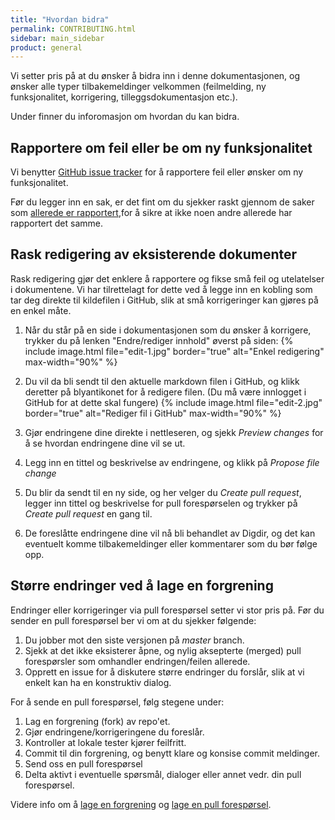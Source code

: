 ```yaml
---
title: "Hvordan bidra"
permalink: CONTRIBUTING.html
sidebar: main_sidebar
product: general
---
```


Vi setter pris på at du ønsker å bidra inn i denne dokumentasjonen, og ønsker alle typer tilbakemeldinger velkommen (feilmelding, ny funksjonalitet, korrigering, tilleggsdokumentasjon etc.).

Under finner du inforomasjon om hvordan du kan bidra.

## Rapportere om feil eller be om ny funksjonalitet

Vi benytter [GitHub issue tracker](https://github.com/difi/felleslosninger/issues) for å rapportere feil eller ønsker om ny funksjonalitet.

Før du legger inn en sak, er det fint om du sjekker raskt gjennom de saker som [allerede er rapportert](https://github.com/difi/felleslosninger/issues),for å sikre at ikke noen andre allerede har rapportert det samme.

## Rask redigering av eksisterende dokumenter

Rask redigering gjør det enklere å rapportere og fikse små feil og utelatelser i dokumentene. Vi har tilrettelagt for dette ved å legge inn en kobling som tar deg direkte til kildefilen i GitHub, slik at små korrigeringer kan gjøres på en enkel måte.

1. Når du står på en side i dokumentasjonen som du ønsker å korrigere, trykker du på lenken "Endre/rediger innhold" øverst på siden:
    {% include image.html file="edit-1.jpg" border="true" alt="Enkel redigering" max-width="90%" %}

2. Du vil da bli sendt til den aktuelle markdown filen i GitHub, og klikk deretter på blyantikonet for å redigere filen. (Du må være innlogget i GitHub for at dette skal fungere)
    {% include image.html file="edit-2.jpg" border="true" alt="Rediger fil i GitHub" max-width="90%" %}

3. Gjør endringene dine direkte i nettleseren, og sjekk *Preview changes* for å se hvordan endringene dine vil se ut.

4. Legg inn en tittel og beskrivelse av endringene, og klikk på *Propose file change*

5. Du blir da sendt til en ny side, og her velger du *Create pull request*, legger inn tittel og beskrivelse for pull forespørselen og trykker på *Create pull request* en gang til.

6. De foreslåtte endringene dine vil nå bli behandlet av Digdir, og det kan eventuelt komme tilbakemeldinger eller kommentarer som du bør følge opp.


## Større endringer ved å lage en forgrening

Endringer eller korrigeringer via pull forespørsel setter vi stor pris på. Før du sender en pull forespørsel ber vi om at du sjekker følgende:

1. Du jobber mot den siste versjonen på *master* branch.
2. Sjekk at det ikke eksisterer åpne, og nylig aksepterte (merged) pull forespørsler som omhandler endringen/feilen allerede.
3. Opprett en issue for å diskutere større endringer du forslår, slik at vi enkelt kan ha en konstruktiv dialog.

For å sende en pull forespørsel, følg stegene under:

1. Lag en forgrening (fork) av repo'et.
2. Gjør endringene/korrigeringene du foreslår.
3. Kontroller at lokale tester kjører feilfritt.
4. Commit til din forgrening, og benytt klare og konsise commit meldinger.
5. Send oss en pull forespørsel
6. Delta aktivt i eventuelle spørsmål, dialoger eller annet vedr. din pull forespørsel.

Videre info om å [lage en forgrening](https://help.github.com/articles/fork-a-repo/) og
[lage en pull forespørsel](https://help.github.com/articles/creating-a-pull-request/).
